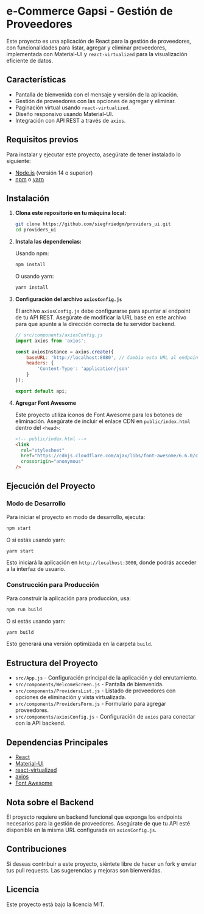 
# e-Commerce Gapsi - Gestión de Proveedores

Este proyecto es una aplicación de React para la gestión de proveedores, con funcionalidades para listar, agregar y eliminar proveedores, implementada con Material-UI y `react-virtualized` para la visualización eficiente de datos.

## Características

- Pantalla de bienvenida con el mensaje y versión de la aplicación.
- Gestión de proveedores con las opciones de agregar y eliminar.
- Paginación virtual usando `react-virtualized`.
- Diseño responsivo usando Material-UI.
- Integración con API REST a través de `axios`.

## Requisitos previos

Para instalar y ejecutar este proyecto, asegúrate de tener instalado lo siguiente:

- [Node.js](https://nodejs.org/) (versión 14 o superior)
- [npm](https://www.npmjs.com/) o [yarn](https://yarnpkg.com/)

## Instalación

1. **Clona este repositorio en tu máquina local:**

   ```bash
   git clone https://github.com/siegfriedgm/providers_ui.git
   cd providers_ui
   ```

2. **Instala las dependencias:**

   Usando npm:

   ```bash
   npm install
   ```

   O usando yarn:

   ```bash
   yarn install
   ```

3. **Configuración del archivo `axiosConfig.js`**

   El archivo `axiosConfig.js` debe configurarse para apuntar al endpoint de tu API REST. Asegúrate de modificar la URL base en este archivo para que apunte a la dirección correcta de tu servidor backend.

   ```javascript
   // src/components/axiosConfig.js
   import axios from 'axios';

   const axiosInstance = axios.create({
       baseURL: 'http://localhost:8080', // Cambia esta URL al endpoint de tu API
       headers: {
           'Content-Type': 'application/json'
       }
   });

   export default api;
   ```

4. **Agregar Font Awesome**

   Este proyecto utiliza íconos de Font Awesome para los botones de eliminación. Asegúrate de incluir el enlace CDN en `public/index.html` dentro del `<head>`:

   ```html
   <!-- public/index.html -->
   <link
     rel="stylesheet"
     href="https://cdnjs.cloudflare.com/ajax/libs/font-awesome/6.6.0/css/all.min.css"
     crossorigin="anonymous"
   />
   ```

## Ejecución del Proyecto

### Modo de Desarrollo

Para iniciar el proyecto en modo de desarrollo, ejecuta:

```bash
npm start
```

O si estás usando yarn:

```bash
yarn start
```

Esto iniciará la aplicación en `http://localhost:3000`, donde podrás acceder a la interfaz de usuario.

### Construcción para Producción

Para construir la aplicación para producción, usa:

```bash
npm run build
```

O si estás usando yarn:

```bash
yarn build
```

Esto generará una versión optimizada en la carpeta `build`.

## Estructura del Proyecto

- `src/App.js` - Configuración principal de la aplicación y del enrutamiento.
- `src/components/WelcomeScreen.js` - Pantalla de bienvenida.
- `src/components/ProvidersList.js` - Listado de proveedores con opciones de eliminación y vista virtualizada.
- `src/components/ProvidersForm.js` - Formulario para agregar proveedores.
- `src/components/axiosConfig.js` - Configuración de `axios` para conectar con la API backend.

## Dependencias Principales

- [React](https://reactjs.org/)
- [Material-UI](https://mui.com/)
- [react-virtualized](https://github.com/bvaughn/react-virtualized)
- [axios](https://github.com/axios/axios)
- [Font Awesome](https://fontawesome.com/)

## Nota sobre el Backend

El proyecto requiere un backend funcional que exponga los endpoints necesarios para la gestión de proveedores. Asegúrate de que tu API esté disponible en la misma URL configurada en `axiosConfig.js`.

## Contribuciones

Si deseas contribuir a este proyecto, siéntete libre de hacer un fork y enviar tus pull requests. Las sugerencias y mejoras son bienvenidas.

## Licencia

Este proyecto está bajo la licencia MIT.
